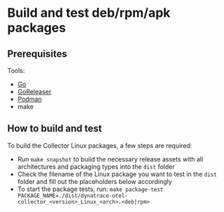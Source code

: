 # Build and test deb/rpm/apk packages

## Prerequisites

Tools:

- [Go](https://go.dev/)
- [GoReleaser](https://goreleaser.com/)
- [Podman](https://podman.io/)
- make

## How to build and test

To build the Collector Linux packages, a few steps are required:

- Run `make snapshot` to build the necessary release assets with all architectures and packaging types into the `dist`
  folder
- Check the filename of the Linux package you want to test in the `dist` folder and fill out the placeholders below
  accordingly
- To start the package tests,
  run: `make package-test PACKAGE_NAME=./dist/dynatrace-otel-collector_<version>_Linux_<arch>.<deb|rpm>`
